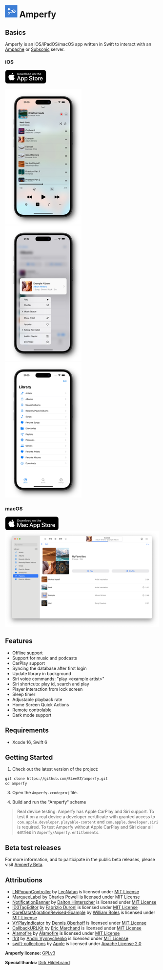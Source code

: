 # ![Logo](https://github.com/BLeeEZ/amperfy/blob/master/AmperfyKit/Assets/Assets.xcassets/AppIcon.appiconset/Icon-40.png) Amperfy

## Basics

Amperfy is an iOS/iPadOS/macOS app written in Swift to interact with an [Ampache](http://ampache.github.io) or [Subsonic](http://www.subsonic.org) server.

### iOS

<a href="https://apps.apple.com/app/amperfy-music/id1530145038#?platform=iphone">
  <img src=".github/AppStore/Download_on_the_App_Store_Badge_US-UK_RGB_blk_092917.svg" height="45" />
</a>

<img src=".github/Screenshots/Player.jpg" width="250" alt="Screenshot of the Amperfy player" /> &nbsp;
<img src=".github/Screenshots/AlbumDetail.jpg" width="250" alt="Screenshot of the Amperfy artist detail view" /> &nbsp;
<img src=".github/Screenshots/Library.jpg" width="250" alt="Screenshot of the Amperfy library view" />

### macOS

<a href="https://apps.apple.com/app/amperfy-music/id1530145038#?platform=mac">
  <img src=".github/AppStore/Download_on_the_Mac_App_Store_Badge_US-UK_RGB_blk_092917.svg" height="45" />
</a>

<img src=".github/Screenshots/macOS-Playlist.png" width="750" alt="Screenshot of the Amperfy playlist view in macOS" />

## Features

- Offline support
- Support for music and podcasts
- CarPlay support
- Syncing the database after first login
- Update library in background
- Siri voice commands: "play \<example artist\>"
- Siri shortcuts: play id, search and play
- Player interaction from lock screen
- Sleep timer
- Adjustable playback rate
- Home Screen Quick Actions
- Remote controlable
- Dark mode support

## Requirements

* Xcode 16, Swift 6

## Getting Started

1. Check out the latest version of the project:
  ```
  git clone https://github.com/BLeeEZ/amperfy.git
  cd amperfy
  ```

3. Open the `Amperfy.xcodeproj` file.

4. Build and run the "Amperfy" scheme

  >Real device testing: Amperfy has Apple CarPlay and Siri support. To test it on a real device a developer certificate with granted access to `com.apple.developer.playable-content` and `com.apple.developer.siri` is required. To test Amperfy without Apple CarPlay and Siri clear all entries in `Amperfy/Amperfy.entitlements`.

## Beta test releases

For more information, and to participate in the public beta releases, please visit [Amperfy Beta](https://github.com/BLeeEZ/amperfy/issues/25).

## Attributions

- [LNPopupController](https://github.com/LeoNatan/LNPopupController) by [LeoNatan](https://github.com/LeoNatan) is licensed under [MIT License](https://github.com/LeoNatan/LNPopupController/blob/master/LICENSE)
- [MarqueeLabel](https://github.com/cbpowell/MarqueeLabel) by [Charles Powell](https://github.com/cbpowell) is licensed under [MIT License](https://github.com/cbpowell/MarqueeLabel/blob/master/LICENSE)
- [NotificationBanner](https://github.com/Daltron/NotificationBanner) by [Dalton Hinterscher](https://github.com/Daltron) is licensed under [MIT License](https://github.com/Daltron/NotificationBanner/blob/master/LICENSE)
- [ID3TagEditor](https://github.com/chicio/ID3TagEditor) by [Fabrizio Duroni](https://github.com/chicio) is licensed under [MIT License](https://github.com/chicio/ID3TagEditor/blob/master/LICENSE.md)
- [CoreDataMigrationRevised-Example](https://github.com/wibosco/CoreDataMigrationRevised-Example) by [William Boles](https://github.com/wibosco) is licensed under [MIT License](https://github.com/wibosco/CoreDataMigrationRevised-Example/blob/master/LICENSE)
- [VYPlayIndicator](https://github.com/obrhoff/VYPlayIndicator) by [Dennis Oberhoff](https://github.com/obrhoff) is licensed under [MIT License](https://github.com/obrhoff/VYPlayIndicator/blob/master/LICENSE)
- [CallbackURLKit](https://github.com/phimage/CallbackURLKit) by [Eric Marchand](https://github.com/phimage) is licensed under [MIT License](https://github.com/phimage/CallbackURLKit/blob/master/LICENSE)
- [Alamofire](https://github.com/Alamofire/Alamofire) by [Alamofire](https://github.com/Alamofire) is licensed under [MIT License](https://github.com/Alamofire/Alamofire/blob/master/LICENSE)
- [Ifrit](https://github.com/ukushu/Ifrit) by [Andrii Vynnychenko](https://github.com/ukushu) is licensed under [MIT License](https://github.com/ukushu/Ifrit/blob/main/LICENSE.md)
- [swift-collections](https://github.com/apple/swift-collections) by [Apple](https://github.com/apple) is licensed under [Apache License 2.0](https://github.com/apple/swift-collections/blob/main/LICENSE.txt)

**Amperfy license:** [GPLv3](https://github.com/BLeeEZ/Amperfy/blob/master/LICENSE)

**Special thanks:** [Dirk Hildebrand](https://apps.apple.com/us/developer/dirk-hildebrand/id654444924)
